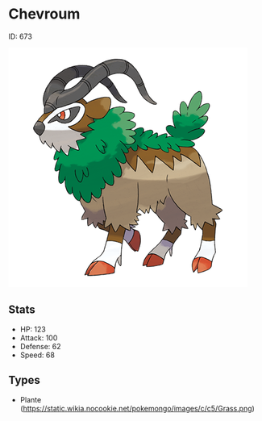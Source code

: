 # Chevroum


ID: 673

![](https://raw.githubusercontent.com/PokeAPI/sprites/master/sprites/pokemon/other/official-artwork/673.png "Chevroum")

## Stats


 - HP: 123
 - Attack: 100
 - Defense: 62
 - Speed: 68

## Types


 - Plante (https://static.wikia.nocookie.net/pokemongo/images/c/c5/Grass.png)
